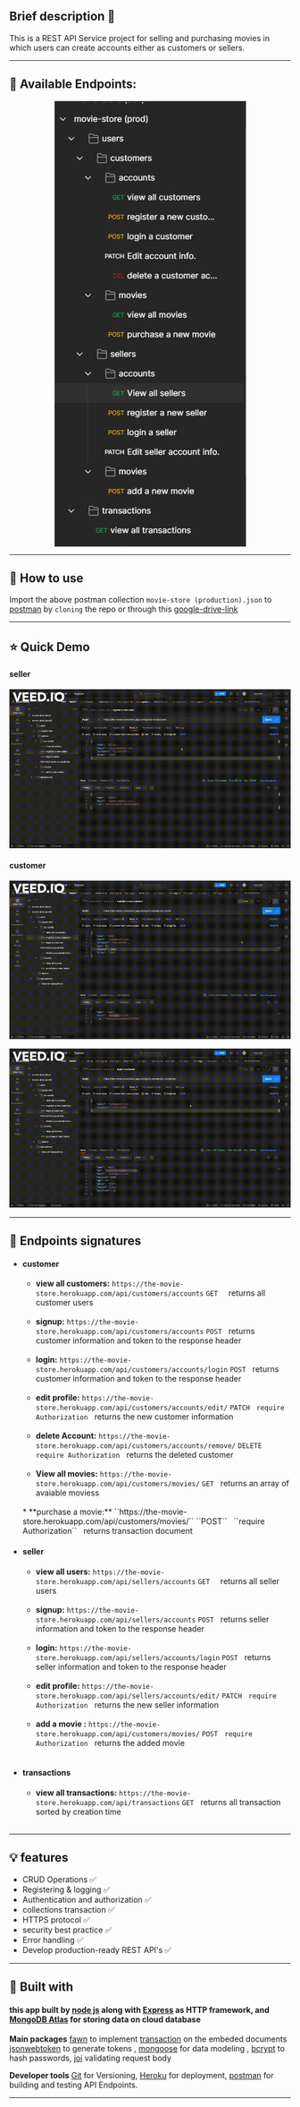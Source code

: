 

## Brief description 📒

This is a REST API Service project for selling and purchasing movies in which users can create accounts either as customers or sellers.

---
## 🔗 Available Endpoints:

<div>
    <img style="display:block;margin:0 auto;" src="./DocAssests/1.JPG">
</div>
    
   
---

## 🚀 How to use
Import the above postman collection ```movie-store (production).json``` to [postman](https://www.postman.com/planetary-meteor-85425/workspace/new-team-workspace/documentation/18249768-38adacb4-d8f7-4365-9ee0-fa1d59a3bd03) by ```cloning``` the repo or through this [google-drive-link](https://drive.google.com/drive/folders/1LOGQK0fOH9bV05ISMdq2P6cBniGTQEIP) 

---
## ⭐ Quick Demo

#### seller
![](./DocAssests/saller.gif)

#### customer
![](./DocAssests/customers1.gif)

![](./DocAssests/customers2.gif)

---
## 🔧 Endpoints signatures

* #### customer

    * **view all customers:**
     ``https://the-movie-store.herokuapp.com/api/customers/accounts``
    ``GET `` &nbsp; returns all customer users
    <br>

    * **signup:**
     ``https://the-movie-store.herokuapp.com/api/customers/accounts`` 
   ``POST``  &nbsp; returns customer information and token to the response header
    <br>

    * **login:**
     ``https://the-movie-store.herokuapp.com/api/customers/accounts/login`` 
   ``POST``  &nbsp; returns customer information and token to the response header
    <br>

    * **edit profile:**
     ``https://the-movie-store.herokuapp.com/api/customers/accounts/edit/`` 
   ``PATCH`` &nbsp; ``require Authorization`` &nbsp; returns the new customer information
    <br>

    * **delete Account:**
     ``https://the-movie-store.herokuapp.com/api/customers/accounts/remove/`` 
   ``DELETE`` &nbsp; ``require Authorization`` &nbsp; returns the deleted   customer
    <br>
    
    * **View all movies:**
     ``https://the-movie-store.herokuapp.com/api/customers/movies/`` 
   ``GET`` &nbsp; returns an array of avaiable moviess
    <br>
    * **purchase a movie:**
     ``https://the-movie-store.herokuapp.com/api/customers/movies/`` 
   ``POST`` &nbsp; ``require Authorization`` &nbsp; returns transaction   document
    <br>

* #### seller
    * **view all users:**
     ``https://the-movie-store.herokuapp.com/api/sellers/accounts``
    ``GET `` &nbsp; returns all seller users
    <br>

    * **signup:**
     ``https://the-movie-store.herokuapp.com/api/sellers/accounts`` 
   ``POST``  &nbsp; returns seller information and token to the response header
    <br>

    * **login:**
     ``https://the-movie-store.herokuapp.com/api/sellers/accounts/login`` 
   ``POST``  &nbsp; returns seller information and token to the response header
    <br>

    * **edit profile:**
     ``https://the-movie-store.herokuapp.com/api/sellers/accounts/edit/`` 
   ``PATCH`` &nbsp; ``require Authorization`` &nbsp; returns the new seller information
    <br>

    * **add a movie :**
     ``https://the-movie-store.herokuapp.com/api/customers/movies/`` 
   ``POST`` &nbsp; ``require Authorization`` &nbsp; returns the added movie
    <br>

* #### transactions

    * **view all transactions:**
     ``https://the-movie-store.herokuapp.com/api/transactions`` 
   ``GET`` &nbsp; returns all transaction sorted by creation time
    <br>
---

## 💡 features
* CRUD Operations ✅
* Registering & logging ✅
* Authentication and authorization ✅
* collections transaction ✅
* HTTPS protocol ✅
* security best practice ✅
* Error handling ✅
* Develop production-ready REST API's ✅

---
## 🔨 Built with

#### this app built by [node js](https://nodejs.org/en/download/) along with [Express](https://expressjs.com/) as HTTP framework, and [MongoDB Atlas](https://www.mongodb.com/cloud/atlas/lp/try4?utm_source=google&utm_campaign=gs_emea_egypt_search_core_brand_atlas_desktop&utm_term=mongodb%20atlas&utm_medium=cpc_paid_search&utm_ad=e&utm_ad_campaign_id=12212624392&adgroup=115749716863&gclid=CjwKCAjw9suYBhBIEiwA7iMhNFkgbJE19QkWmgp4O28u08xluGDC3XCI--OfdgBUaGVQnDwb-irozRoCUpUQAvD_BwE) for storing data on cloud database

 **Main packages** [fawn](https://www.npmjs.com/package/fawn) to implement [transaction](https://www.mongodb.com/docs/manual/core/transactions/) on the embeded documents
 [jsonwebtoken](https://www.npmjs.com/package/jsonwebtoken) to generate tokens , [mongoose](https://www.npmjs.com/package/mongoose) for data modeling , [bcrypt](https://www.npmjs.com/package/bcrypt) to hash passwords, [joi](https://www.npmjs.com/package/joi) validating request body

 **Developer tools** [Git](https://www.npmjs.com/package/bcrypt) for Versioning, [Heroku](https://id.heroku.com/login) for deployment, [postman](ttps://www.postman.com/planetary-meteor-85425/workspace/new-team-workspace/documentation/18249768-38adacb4-d8f7-4365-9ee0-fa1d59a3bd03) for building and testing API Endpoints.

---
